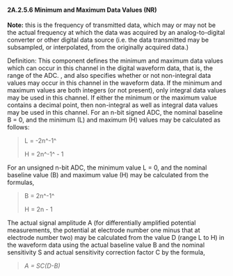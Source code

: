 #### 2A.2.5.6 Minimum and Maximum Data Values (NR)

**Note:** this is the frequency of transmitted data, which may or may not be the actual frequency at which the data was acquired by an analog-to-digital converter or other digital data source (i.e. the data transmitted may be subsampled, or interpolated, from the originally acquired data.)

Definition: This component defines the minimum and maximum data values which can occur in this channel in the digital waveform data, that is, the range of the ADC. , and also specifies whether or not non-integral data values may occur in this channel in the waveform data. If the minimum and maximum values are both integers (or not present), only integral data values may be used in this channel. If either the minimum or the maximum value contains a decimal point, then non-integral as well as integral data values may be used in this channel. For an n-bit signed ADC, the nominal baseline B = 0, and the minimum (L) and maximum (H) values may be calculated as follows:

> L = -2n^-1^
>
> H = 2n^-1^ - 1

For an unsigned n-bit ADC, the minimum value L = 0, and the nominal baseline value (B) and maximum value (H) may be calculated from the formulas,

> B = 2n^-1^
>
> H = 2n - 1

The actual signal amplitude A (for differentially amplified potential measurements, the potential at electrode number one minus that at electrode number two) may be calculated from the value D (range L to H) in the waveform data using the actual baseline value B and the nominal sensitivity S and actual sensitivity correction factor C by the formula,

> _A = SC(D-B)_
